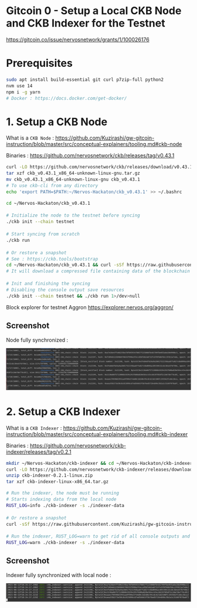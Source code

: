 # Gitcoin 0 - Setup a Local CKB Node and CKB Indexer for the Testnet

https://gitcoin.co/issue/nervosnetwork/grants/1/100026176

# Prerequisites

```bash
sudo apt install build-essential git curl p7zip-full python2
nvm use 14
npm i -g yarn
# Docker : https://docs.docker.com/get-docker/
```

# 1. Setup a CKB Node

What is a `CKB Node` : https://github.com/Kuzirashi/gw-gitcoin-instruction/blob/master/src/conceptual-explainers/tooling.md#ckb-node

Binaries : https://github.com/nervosnetwork/ckb/releases/tag/v0.43.1

```bash
curl -LO https://github.com/nervosnetwork/ckb/releases/download/v0.43.1/ckb_v0.43.1_x86_64-unknown-linux-gnu.tar.gz
tar xzf ckb_v0.43.1_x86_64-unknown-linux-gnu.tar.gz
mv ckb_v0.43.1_x86_64-unknown-linux-gnu ckb_v0.43.1
# To use ckb-cli from any directory
echo 'export PATH=$PATH:~/Nervos-Hackaton/ckb_v0.43.1' >> ~/.bashrc
```

```bash
cd ~/Nervos-Hackaton/ckb_v0.43.1

# Initialize the node to the testnet before syncing
./ckb init --chain testnet

# Start syncing from scratch
./ckb run

# Or restore a snapshot
# See : https://ckb.tools/bootstrap
cd ~/Nervos-Hackaton/ckb_v0.43.1 && curl -sSf https://raw.githubusercontent.com/Kuzirashi/gw-gitcoin-instruction/master/scripts/install_ckb_node_snapshot_data.sh | sh
# It will download a compressed file containing data of the blockchain and install it in the right folders

# Init and finishing the syncing
# Disabling the console output save resources
./ckb init --chain testnet && ./ckb run 1>/dev>null
```

Block explorer for testnet Aggron https://explorer.nervos.org/aggron/

## Screenshot

Node fully synchronized :

![CKB Node](images/ckb_node.png)

# 2. Setup a CKB Indexer

What is a `CKB Indexer` : https://github.com/Kuzirashi/gw-gitcoin-instruction/blob/master/src/conceptual-explainers/tooling.md#ckb-indexer

Binaries : https://github.com/nervosnetwork/ckb-indexer/releases/tag/v0.2.1

```bash
mkdir ~/Nervos-Hackaton/ckb-indexer && cd ~/Nervos-Hackaton/ckb-indexer
curl -LO https://github.com/nervosnetwork/ckb-indexer/releases/download/v0.2.1/ckb-indexer-0.2.1-linux.zip
unzip ckb-indexer-0.2.1-linux.zip
tar xzf ckb-indexer-linux-x86_64.tar.gz
```

```bash
# Run the indexer, the node must be running
# Starts indexing data from the local node
RUST_LOG=info ./ckb-indexer -s ./indexer-data

# Or restore a snapshot
curl -sSf https://raw.githubusercontent.com/Kuzirashi/gw-gitcoin-instruction/master/scripts/install_ckb_indexer_snapshot_data.sh | sh

# Run the indexer, RUST_LOG=warn to get rid of all console outputs and save resources
RUST_LOG=warn ./ckb-indexer -s ./indexer-data
```

## Screenshot

Indexer fully synchronized with local node :

![CKB Indexer](images/ckb_indexer.png)
